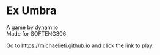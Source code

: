 # Ex Umbra  
  
A game by dynam.io  
Made for SOFTENG306  
  
Go to https://michaelieti.github.io and click the link to play.
